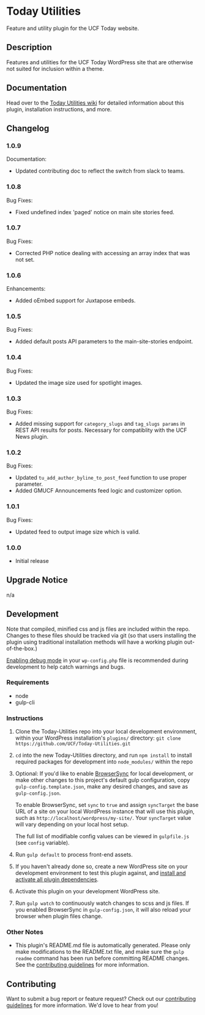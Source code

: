# Today Utilities #

Feature and utility plugin for the UCF Today website.


## Description ##

Features and utilities for the UCF Today WordPress site that are otherwise not suited for inclusion within a theme.


## Documentation ##

Head over to the [Today Utilities wiki](https://github.com/UCF/Today-Utilities/wiki) for detailed information about this plugin, installation instructions, and more.


## Changelog ##

### 1.0.9 ###
Documentation:
* Updated contributing doc to reflect the switch from slack to teams.

### 1.0.8 ###
Bug Fixes:
* Fixed undefined index 'paged' notice on main site stories feed.

### 1.0.7 ###
Bug Fixes:
* Corrected PHP notice dealing with accessing an array index that was not set.

### 1.0.6 ###
Enhancements:
* Added oEmbed support for Juxtapose embeds.

### 1.0.5 ###
Bug Fixes:
* Added default posts API parameters to the main-site-stories endpoint.

### 1.0.4 ###
Bug Fixes:
* Updated the image size used for spotlight images.

### 1.0.3 ###
Bug Fixes:
* Added missing support for `category_slugs` and `tag_slugs params` in REST API results for posts.  Necessary for compatiblity with the UCF News plugin.

### 1.0.2 ###
Bug Fixes:
* Updated `tu_add_author_byline_to_post_feed` function to use proper parameter.
* Added GMUCF Announcements feed logic and customizer option.

### 1.0.1 ###
Bug Fixes:
* Updated feed to output image size which is valid.

### 1.0.0 ###
* Initial release


## Upgrade Notice ##

n/a


## Development ##

Note that compiled, minified css and js files are included within the repo.  Changes to these files should be tracked via git (so that users installing the plugin using traditional installation methods will have a working plugin out-of-the-box.)

[Enabling debug mode](https://codex.wordpress.org/Debugging_in_WordPress) in your `wp-config.php` file is recommended during development to help catch warnings and bugs.

### Requirements ###
* node
* gulp-cli

### Instructions ###
1. Clone the Today-Utilities repo into your local development environment, within your WordPress installation's `plugins/` directory: `git clone https://github.com/UCF/Today-Utilities.git`
2. `cd` into the new Today-Utilities directory, and run `npm install` to install required packages for development into `node_modules/` within the repo
3. Optional: If you'd like to enable [BrowserSync](https://browsersync.io) for local development, or make other changes to this project's default gulp configuration, copy `gulp-config.template.json`, make any desired changes, and save as `gulp-config.json`.

    To enable BrowserSync, set `sync` to `true` and assign `syncTarget` the base URL of a site on your local WordPress instance that will use this plugin, such as `http://localhost/wordpress/my-site/`.  Your `syncTarget` value will vary depending on your local host setup.

    The full list of modifiable config values can be viewed in `gulpfile.js` (see `config` variable).
3. Run `gulp default` to process front-end assets.
4. If you haven't already done so, create a new WordPress site on your development environment to test this plugin against, and [install and activate all plugin dependencies](https://github.com/UCF/Today-Utilities/wiki/Installation#installation-requirements).
5. Activate this plugin on your development WordPress site.
6. Run `gulp watch` to continuously watch changes to scss and js files.  If you enabled BrowserSync in `gulp-config.json`, it will also reload your browser when plugin files change.

### Other Notes ###
* This plugin's README.md file is automatically generated. Please only make modifications to the README.txt file, and make sure the `gulp readme` command has been run before committing README changes.  See the [contributing guidelines](https://github.com/UCF/Today-Utilities/blob/master/CONTRIBUTING.md) for more information.


## Contributing ##

Want to submit a bug report or feature request?  Check out our [contributing guidelines](https://github.com/UCF/Today-Utilities/blob/master/CONTRIBUTING.md) for more information.  We'd love to hear from you!
